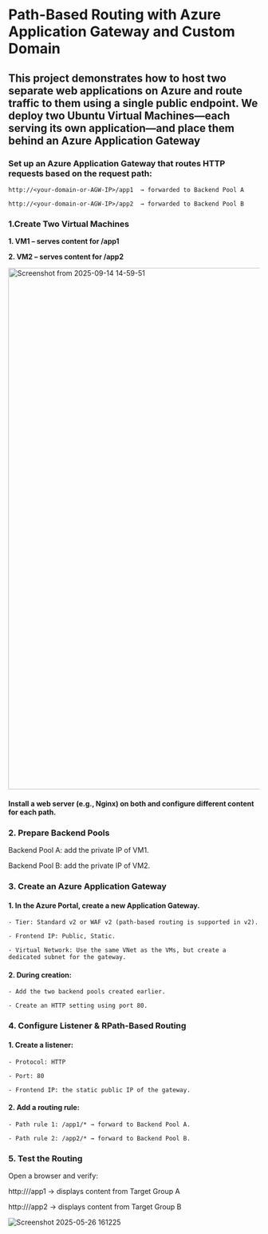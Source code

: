 # Path-Based Routing with Azure Application Gateway and Custom Domain


## This project demonstrates how to host two separate web applications on Azure and route traffic to them using a single public endpoint. We deploy two Ubuntu Virtual Machines—each serving its own application—and place them behind an Azure Application Gateway


### Set up an Azure Application Gateway that routes HTTP requests based on the request path:

`http://<your-domain-or-AGW-IP>/app1  → forwarded to Backend Pool A`

`http://<your-domain-or-AGW-IP>/app2  → forwarded to Backend Pool B`


### 1.Create Two Virtual Machines


**1. VM1 – serves content for /app1**


**2. VM2 – serves content for /app2**


<img width="1864" height="1044" alt="Screenshot from 2025-09-14 14-59-51" src="https://github.com/user-attachments/assets/c5bcbddf-e452-4d70-8beb-82f9fe4e8ddb" />


#### Install a web server (e.g., Nginx) on both and configure different content for each path.



### 2. Prepare Backend Pools

Backend Pool A: add the private IP of VM1.

Backend Pool B: add the private IP of VM2.


### 3. Create an Azure Application Gateway


#### 1. In the Azure Portal, create a new Application Gateway.

    - Tier: Standard v2 or WAF v2 (path-based routing is supported in v2).

    - Frontend IP: Public, Static.

    - Virtual Network: Use the same VNet as the VMs, but create a dedicated subnet for the gateway.

#### 2. During creation:

    - Add the two backend pools created earlier.

    - Create an HTTP setting using port 80.


### 4. Configure Listener & RPath-Based Routing


#### 1. Create a listener:

    - Protocol: HTTP

    - Port: 80
  
    - Frontend IP: the static public IP of the gateway.


#### 2. Add a routing rule:


    - Path rule 1: /app1/* → forward to Backend Pool A.

    - Path rule 2: /app2/* → forward to Backend Pool B.


### 5.  Test the Routing

Open a browser and verify:

http://<ALB-DNS>/app1 → displays content from Target Group A



http://<ALB-DNS>/app2 → displays content from Target Group B

![Screenshot 2025-05-26 161225](https://github.com/user-attachments/assets/dcc42186-25a1-4f15-9486-885893de0663)

